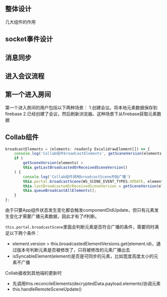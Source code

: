 ## 整体设计
几大组件的作用

## socket事件设计

## 消息同步


## 进入会议流程



## 第一个进入房间
第一个进入房间的用户包括以下两种场景：
1.创建会议。将本地元素数据保存到firebase
2.已经创建了会议，然后刷新浏览器。这种场景下从firebase获取元素数据


## Collab组件
```js
broadcastElements = (elements: readonly ExcalidrawElement[]) => {
    console.log('Collab组件broadcastElements', getSceneVersion(elements))
    if (
        getSceneVersion(elements) >
        this.getLastBroadcastedOrReceivedSceneVersion()
    ) {
        console.log('Collab组件调用broadcastScene开始广播')
        this.portal.broadcastScene(WS_SCENE_EVENT_TYPES.UPDATE, elements, false);
        this.lastBroadcastedOrReceivedSceneVersion = getSceneVersion(elements);
        this.queueBroadcastAllElements();
    }
};
```
由于只要App组件状态发生变化都会触发componentDidUpdate，但只有元素发生变化才需要广播元素数据，因此才有了if判断。

`this.portal.broadcastScene`里面会判断元素是否符合广播的条件，需要同时满足以下两个条件：

- element.version > this.broadcastedElementVersions.get(element.id)，通过版本号判断元素是否被修改了，只将被修改的元素广播出去
- isSyncableElement(element)是否是可同步的元素，比如宽度高度太小的元素不广播


Collab接收到其他端的更新时

- 先调用this.reconcileElements(decryptedData.payload.elements)协调元素
- this.handleRemoteSceneUpdate()